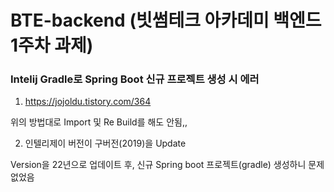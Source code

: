 # BTE-backend (빗썸테크 아카데미 백엔드 1주차 과제)

### Intelij Gradle로 Spring Boot 신규 프로젝트 생성 시 에러

1) https://jojoldu.tistory.com/364

위의 방법대로 Import 및 Re Build를 해도 안됨,,

2) 인텔리제이 버전이 구버전(2019)을 Update

Version을 22년으로 업데이트 후, 신규 Spring boot 프로젝트(gradle) 생성하니 문제 없었음
